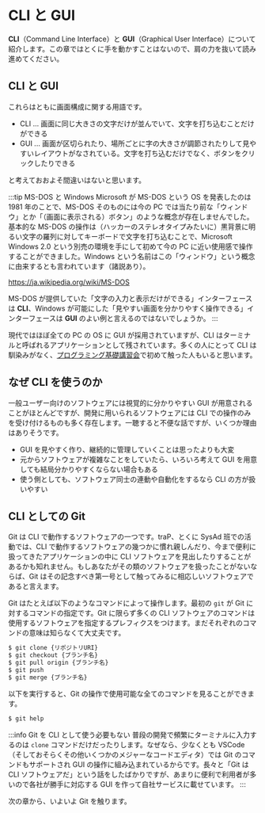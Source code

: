 # CLI と GUI

**CLI**（Command Line Interface）と **GUI**（Graphical User Interface）について紹介します。この章ではとくに手を動かすことはないので、肩の力を抜いて読み進めてください。

## CLI と GUI

これらはともに画面構成に関する用語です。

- CLI ... 画面に同じ大きさの文字だけが並んでいて、文字を打ち込むことだけができる
- GUI ... 画面が区切られたり、場所ごとに字の大きさが調節されたりして見やすいレイアウトがなされている。文字を打ち込むだけでなく、ボタンをクリックしたりできる

と考えておおよそ間違いはないと思います。

:::tip MS-DOS と Windows
Microsoft が MS-DOS という OS を発表したのは 1981 年のことで、MS-DOS そのものには今の PC では当たり前な「ウィンドウ」とか「（画面に表示される）ボタン」のような概念が存在しませんでした。基本的な MS-DOS の操作は（ハッカーのステレオタイプみたいに）黒背景に明るい文字の羅列に対してキーボードで文字を打ち込むことで、Microsoft Windows 2.0 という別売の環境を手にして初めて今の PC に近い使用感で操作することができました。Windows という名前はこの「ウィンドウ」という概念に由来するとも言われています（諸説あり）。

https://ja.wikipedia.org/wiki/MS-DOS

MS-DOS が提供していた「文字の入力と表示だけができる」インターフェースは **CLI**、Windows が可能にした「見やすい画面を分かりやすく操作できる」インターフェースは **GUI** のよい例と言えるのではないでしょうか。
:::

現代ではほぼ全ての PC の OS に GUI が採用されていますが、CLI はターミナルと呼ばれるアプリケーションとして残されています。多くの人にとって CLI は馴染みがなく、[プログラミング基礎講習会](https://pg-basic.trap.show/about.html)で初めて触った人もいると思います。

## なぜ CLI を使うのか

一般ユーザー向けのソフトウェアには視覚的に分かりやすい GUI が用意されることがほとんどですが、開発に用いられるソフトウェアには CLI での操作のみを受け付けるものも多く存在します。一聴すると不便な話ですが、いくつか理由はありそうです。

- GUI を見やすく作り、継続的に管理していくことは思ったよりも大変
- 元からソフトウェアが複雑なことをしていたら、いろいろ考えて GUI を用意しても結局分かりやすくならない場合もある
- 使う側としても、ソフトウェア同士の連動や自動化をするなら CLI の方が扱いやすい

## CLI としての Git

Git は CLI で動作するソフトウェアの一つです。traP、とくに SysAd 班での活動では、CLI で動作するソフトウェアの幾つかに慣れ親しんだり、今まで便利に扱ってきたアプリケーションの中に CLI ソフトウェアを見出したりすることがあるかも知れません。もしあなたがその類のソフトウェアを扱ったことがないならば、Git はその記念すべき第一号として触ってみるに相応しいソフトウェアであると言えます。

Git はたとえば以下のようなコマンドによって操作します。最初の `git` が Git に対するコマンドの指定です。Git に限らず多くの CLI ソフトウェアのコマンドは使用するソフトウェアを指定するプレフィクスをつけます。まだそれぞれのコマンドの意味は知らなくて大丈夫です。

```sh
$ git clone {リポジトリURI}
$ git checkout {ブランチ名}
$ git pull origin {ブランチ名}
$ git push
$ git merge {ブランチ名}
```

以下を実行すると、Git の操作で使用可能な全てのコマンドを見ることができます。

```sh
$ git help
```

:::info Git を CLI として使う必要もない
普段の開発で頻繁にターミナルに入力するのは `clone` コマンドだけだったりします。なぜなら、少なくとも VSCode（そしておそらくその他いくつかのメジャーなコードエディタ）では Git のコマンドもサポートされ GUI の操作に組み込まれているからです。長々と「Git は CLI ソフトウェアだ」という話をしたばかりですが、あまりに便利で利用者が多いので各社が勝手に対応する GUI を作って自社サービスに載せています。
:::

次の章から、いよいよ Git を触ります。